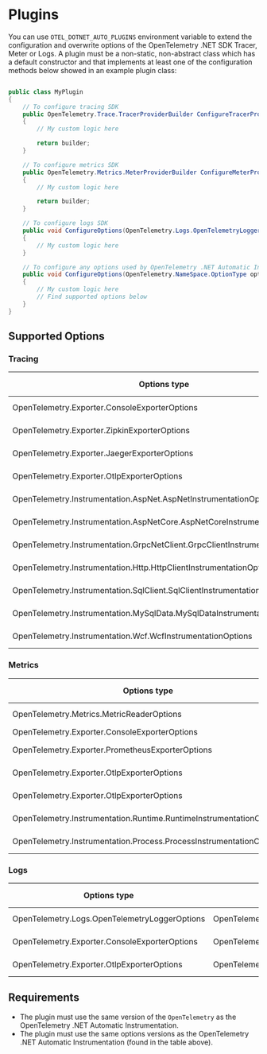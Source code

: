 # Plugins

You can use `OTEL_DOTNET_AUTO_PLUGINS` environment variable to extend the
configuration and overwrite options of the OpenTelemetry .NET SDK Tracer, Meter or
Logs. A plugin must be a non-static, non-abstract class which has a default constructor
and that implements at least one of the configuration methods below showed
in an example plugin class:

```csharp

public class MyPlugin 
{
    // To configure tracing SDK
    public OpenTelemetry.Trace.TracerProviderBuilder ConfigureTracerProvider(OpenTelemetry.Trace.TracerProviderBuilder builder)
    {
        // My custom logic here

        return builder;
    }

    // To configure metrics SDK
    public OpenTelemetry.Metrics.MeterProviderBuilder ConfigureMeterProvider(OpenTelemetry.Metrics.MeterProviderBuilder builder)
    {
        // My custom logic here

        return builder;
    }

    // To configure logs SDK
    public void ConfigureOptions(OpenTelemetry.Logs.OpenTelemetryLoggerOptions options)
    {
        // My custom logic here
    }

    // To configure any options used by OpenTelemetry .NET Automatic Instrumentation
    public void ConfigureOptions(OpenTelemetry.NameSpace.OptionType options)
    {
        // My custom logic here
        // Find supported options below
    }
}
```

## Supported Options

### Tracing

| Options type                                                                 | NuGet package                                | NuGet version |
|------------------------------------------------------------------------------|----------------------------------------------|---------------|
| OpenTelemetry.Exporter.ConsoleExporterOptions                                | OpenTelemetry.Exporter.Console               | 1.4.0-beta.3  |
| OpenTelemetry.Exporter.ZipkinExporterOptions                                 | OpenTelemetry.Exporter.Zipkin                | 1.4.0-beta.3  |
| OpenTelemetry.Exporter.JaegerExporterOptions                                 | OpenTelemetry.Exporter.Jaeger                | 1.4.0-beta.3  |
| OpenTelemetry.Exporter.OtlpExporterOptions                                   | OpenTelemetry.Exporter.OpenTelemetryProtocol | 1.4.0-beta.3  |
| OpenTelemetry.Instrumentation.AspNet.AspNetInstrumentationOptions            | OpenTelemetry.Instrumentation.AspNet         | 1.0.0-rc9.6   |
| OpenTelemetry.Instrumentation.AspNetCore.AspNetCoreInstrumentationOptions    | OpenTelemetry.Instrumentation.AspNetCore     | 1.0.0-rc9.9   |
| OpenTelemetry.Instrumentation.GrpcNetClient.GrpcClientInstrumentationOptions | OpenTelemetry.Instrumentation.GrpcNetClient  | 1.0.0-rc9.9   |
| OpenTelemetry.Instrumentation.Http.HttpClientInstrumentationOptions          | OpenTelemetry.Instrumentation.Http           | 1.0.0-rc9.9   |
| OpenTelemetry.Instrumentation.SqlClient.SqlClientInstrumentationOptions      | OpenTelemetry.Instrumentation.SqlClient      | 1.0.0-rc9.9   |
| OpenTelemetry.Instrumentation.MySqlData.MySqlDataInstrumentationOptions      | OpenTelemetry.Instrumentation.MySqlData      | 1.0.0-beta.4  |
| OpenTelemetry.Instrumentation.Wcf.WcfInstrumentationOptions                  | OpenTelemetry.Instrumentation.Wcf            | 1.0.0-rc7     |

### Metrics

| Options type                                                        | NuGet package                                  | NuGet version |
|---------------------------------------------------------------------|------------------------------------------------|---------------|
| OpenTelemetry.Metrics.MetricReaderOptions                           | OpenTelemetry                                  | 1.4.0-beta.3  |
| OpenTelemetry.Exporter.ConsoleExporterOptions                       | OpenTelemetry.Exporter.Console                 | 1.3.1         |
| OpenTelemetry.Exporter.PrometheusExporterOptions                    | OpenTelemetry.Exporter.Prometheus.HttpListener | 1.4.0-beta.3  |
| OpenTelemetry.Exporter.OtlpExporterOptions                          | OpenTelemetry.Exporter.OpenTelemetryProtocol   | 1.4.0-beta.3  |
| OpenTelemetry.Exporter.OtlpExporterOptions                          | OpenTelemetry.Exporter.OpenTelemetryProtocol   | 1.4.0-beta.3  |
| OpenTelemetry.Instrumentation.Runtime.RuntimeInstrumentationOptions | OpenTelemetry.Instrumentation.Runtime          | 1.1.0-beta.1  |
| OpenTelemetry.Instrumentation.Process.ProcessInstrumentationOptions | OpenTelemetry.Instrumentation.Process          | 1.0.0-alpha.2 |

### Logs

| Options type                                  | NuGet package                                | NuGet version |
|-----------------------------------------------|----------------------------------------------|---------------|
| OpenTelemetry.Logs.OpenTelemetryLoggerOptions | OpenTelemetry                                | 1.4.0-beta.3  |
| OpenTelemetry.Exporter.ConsoleExporterOptions | OpenTelemetry.Exporter.Console               | 1.4.0-beta.3  |
| OpenTelemetry.Exporter.OtlpExporterOptions    | OpenTelemetry.Exporter.OpenTelemetryProtocol | 1.4.0-beta.3  |

## Requirements

* The plugin must use the same version of the `OpenTelemetry` as the
OpenTelemetry .NET Automatic Instrumentation.
* The plugin must use the same options versions as the
OpenTelemetry .NET Automatic Instrumentation (found in the table above).
